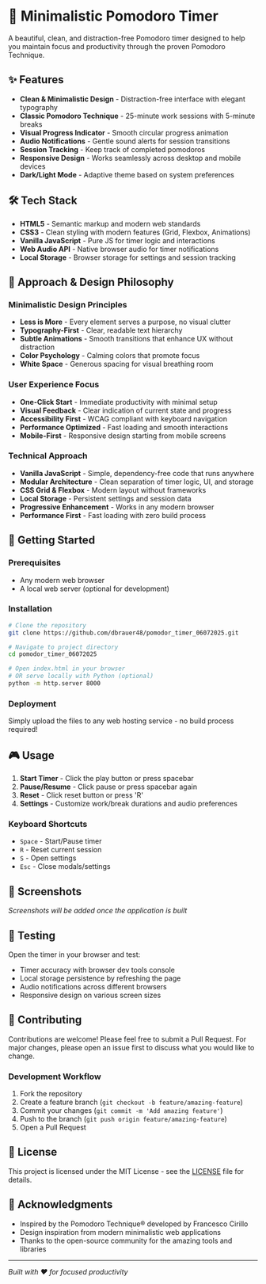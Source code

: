 # 🍅 Minimalistic Pomodoro Timer

A beautiful, clean, and distraction-free Pomodoro timer designed to help you maintain focus and productivity through the proven Pomodoro Technique.

## ✨ Features

- **Clean & Minimalistic Design** - Distraction-free interface with elegant typography
- **Classic Pomodoro Technique** - 25-minute work sessions with 5-minute breaks
- **Visual Progress Indicator** - Smooth circular progress animation
- **Audio Notifications** - Gentle sound alerts for session transitions
- **Session Tracking** - Keep track of completed pomodoros
- **Responsive Design** - Works seamlessly across desktop and mobile devices
- **Dark/Light Mode** - Adaptive theme based on system preferences

## 🛠️ Tech Stack

- **HTML5** - Semantic markup and modern web standards
- **CSS3** - Clean styling with modern features (Grid, Flexbox, Animations)
- **Vanilla JavaScript** - Pure JS for timer logic and interactions
- **Web Audio API** - Native browser audio for timer notifications
- **Local Storage** - Browser storage for settings and session tracking

## 🎯 Approach & Design Philosophy

### Minimalistic Design Principles
- **Less is More** - Every element serves a purpose, no visual clutter
- **Typography-First** - Clear, readable text hierarchy
- **Subtle Animations** - Smooth transitions that enhance UX without distraction
- **Color Psychology** - Calming colors that promote focus
- **White Space** - Generous spacing for visual breathing room

### User Experience Focus
- **One-Click Start** - Immediate productivity with minimal setup
- **Visual Feedback** - Clear indication of current state and progress
- **Accessibility First** - WCAG compliant with keyboard navigation
- **Performance Optimized** - Fast loading and smooth interactions
- **Mobile-First** - Responsive design starting from mobile screens

### Technical Approach
- **Vanilla JavaScript** - Simple, dependency-free code that runs anywhere
- **Modular Architecture** - Clean separation of timer logic, UI, and storage
- **CSS Grid & Flexbox** - Modern layout without frameworks
- **Local Storage** - Persistent settings and session data
- **Progressive Enhancement** - Works in any modern browser
- **Performance First** - Fast loading with zero build process

## 🚀 Getting Started

### Prerequisites
- Any modern web browser
- A local web server (optional for development)

### Installation

```bash
# Clone the repository
git clone https://github.com/dbrauer48/pomodor_timer_06072025.git

# Navigate to project directory
cd pomodor_timer_06072025

# Open index.html in your browser
# OR serve locally with Python (optional)
python -m http.server 8000
```

### Deployment
Simply upload the files to any web hosting service - no build process required!

## 🎮 Usage

1. **Start Timer** - Click the play button or press spacebar
2. **Pause/Resume** - Click pause or press spacebar again
3. **Reset** - Click reset button or press 'R'
4. **Settings** - Customize work/break durations and audio preferences

### Keyboard Shortcuts
- `Space` - Start/Pause timer
- `R` - Reset current session
- `S` - Open settings
- `Esc` - Close modals/settings

## 📱 Screenshots

*Screenshots will be added once the application is built*

## 🧪 Testing

Open the timer in your browser and test:
- Timer accuracy with browser dev tools console
- Local storage persistence by refreshing the page
- Audio notifications across different browsers
- Responsive design on various screen sizes

## 🤝 Contributing

Contributions are welcome! Please feel free to submit a Pull Request. For major changes, please open an issue first to discuss what you would like to change.

### Development Workflow
1. Fork the repository
2. Create a feature branch (`git checkout -b feature/amazing-feature`)
3. Commit your changes (`git commit -m 'Add amazing feature'`)
4. Push to the branch (`git push origin feature/amazing-feature`)
5. Open a Pull Request

## 📄 License

This project is licensed under the MIT License - see the [LICENSE](LICENSE) file for details.

## 🙏 Acknowledgments

- Inspired by the Pomodoro Technique® developed by Francesco Cirillo
- Design inspiration from modern minimalistic web applications
- Thanks to the open-source community for the amazing tools and libraries

---

*Built with ❤️ for focused productivity*
